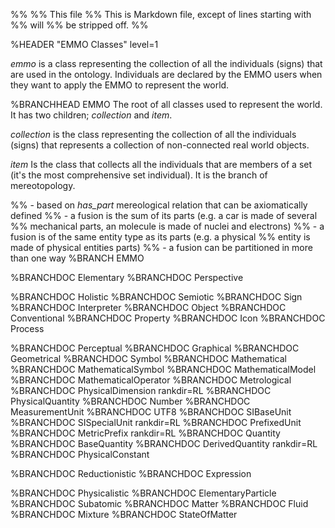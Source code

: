 %%
%% This file
%% This is Markdown file, except of lines starting with %% will
%% be stripped off.
%%

%HEADER "EMMO Classes"    level=1

*emmo* is a class representing the collection of all the individuals
(signs) that are used in the ontology. Individuals are declared by the
EMMO users when they want to apply the EMMO to represent the world.


%BRANCHHEAD EMMO
The root of all classes used to represent the world.  It has two children;
*collection* and *item*.

*collection* is the class representing the collection of all the
individuals (signs) that represents a collection of non-connected real world
objects.

*item* Is the class that collects all the individuals that are members
of a set (it's the most comprehensive set individual).  It is the
branch of mereotopology.

%% - based on *has_part* mereological relation that can be axiomatically defined
%% - a fusion is the sum of its parts (e.g. a car is made of several
%%   mechanical parts, an molecule is made of nuclei and electrons)
%% - a fusion is of the same entity type as its parts (e.g. a physical
%%   entity is made of physical entities parts)
%% - a fusion can be partitioned in more than one way
%BRANCH EMMO


%BRANCHDOC Elementary
%BRANCHDOC Perspective


%BRANCHDOC Holistic
%BRANCHDOC Semiotic
%BRANCHDOC Sign
%BRANCHDOC Interpreter
%BRANCHDOC Object
%BRANCHDOC Conventional
%BRANCHDOC Property
%BRANCHDOC Icon
%BRANCHDOC Process


%BRANCHDOC Perceptual
%BRANCHDOC Graphical
%BRANCHDOC Geometrical
%BRANCHDOC Symbol
%BRANCHDOC Mathematical
%BRANCHDOC MathematicalSymbol
%BRANCHDOC MathematicalModel
%BRANCHDOC MathematicalOperator
%BRANCHDOC Metrological
%BRANCHDOC PhysicalDimension     rankdir=RL
%BRANCHDOC PhysicalQuantity
%BRANCHDOC Number
%BRANCHDOC MeasurementUnit
%BRANCHDOC UTF8
%BRANCHDOC SIBaseUnit
%BRANCHDOC SISpecialUnit        rankdir=RL
%BRANCHDOC PrefixedUnit
%BRANCHDOC MetricPrefix         rankdir=RL
%BRANCHDOC Quantity
%BRANCHDOC BaseQuantity
%BRANCHDOC DerivedQuantity      rankdir=RL
%BRANCHDOC PhysicalConstant


%BRANCHDOC Reductionistic
%BRANCHDOC Expression

%BRANCHDOC Physicalistic
%BRANCHDOC ElementaryParticle
%BRANCHDOC Subatomic
%BRANCHDOC Matter
%BRANCHDOC Fluid
%BRANCHDOC Mixture
%BRANCHDOC StateOfMatter
